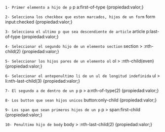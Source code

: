 `1- Primer elemento a hijo de p`
p a:first-of-type {propiedad:valor;}

`2- Selecciona los checkbox que esten marcados, hijos de un form`
form input:checked {propiedad:valor;}

`3- Selecciona el ultimo p que sea descendiente de article`
article p:last-of-type {propiedad:valor;}

`4- Seleccionar el segundo hijo de un elemento section`
section > :nth-child(2) {propiedad:valor;}

`5- Seleccionar los hijos pares de un elemento ol`
ol > :nth-child(even) {propiedad:valor;}

`6- Seleccionar el antepenultimo li de un ul de longitud indefinida`
ul > li:nth-last-child(3) {propiedad:valor;}

`7- El segundo a de dentro de un p`
p > a:nth-of-type(2) {propiedad:valor;}

`8- Los button que sean hijos unicos`
button:only-child {propiedad:valor;}

`9- Los span que sean primeros hijos de un p`
p > span:first-child {propiedad:valor;}

`10- Penultimo hijo de body`
body > :nth-last-child(2) {propiedad:valor;}

